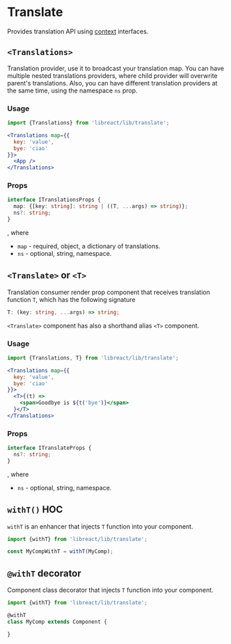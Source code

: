 # Translate

Provides translation API using [context](./context.md) interfaces.


## `<Translations>`

Translation provider, use it to broadcast your translation map. You can have multiple nested
translations providers, where child provider will overwrite parent's translations. Also, you
can have different translation providers at the same time, using the namespace `ns` prop.

### Usage

```jsx
import {Translations} from 'libreact/lib/translate';

<Translations map={{
  key: 'value',
  bye: 'ciao'
}}>
  <App />
</Translations>
```

### Props

```ts
interface ITranslationsProps {
  map: {[key: string]: string | ((T, ...args) => string)};
  ns?: string;
}
```

, where

  - `map` - required, object, a dictionary of translations.
  - `ns` - optional, string, namespace.


## `<Translate>` or `<T>`

Translation consumer render prop component that receives translation function `T`, which has the following signature

```ts
T: (key: string, ...args) => string;
```

`<Translate>` component has also a shorthand alias `<T>` component.

### Usage

```jsx
import {Translations, T} from 'libreact/lib/translate';

<Translations map={{
  key: 'value',
  bye: 'ciao'
}}>
  <T>{(t) =>
    <span>Goodbye is ${t('bye')}</span>
  }</T>
</Translations>
```

### Props

```ts
interface ITranslateProps {
  ns?: string;
}
```

, where

  - `ns` - optional, string, namespace.


## `withT()` HOC

`withT` is an enhancer that injects `T` function into your component.

```jsx
import {withT} from 'libreact/lib/translate';

const MyCompWithT = withT(MyComp);
```


## `@withT` decorator

Component class decorator that injects `T` function into your component.

```jsx
import {withT} from 'libreact/lib/translate';

@withT
class MyComp extends Component {

}
```
